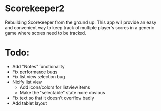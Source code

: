 Scorekeeper2
============

Rebuilding Scorekeeper from the ground up.  This app will provide an easy and convenient way to keep track of multiple player's scores in a generic game where scores need to be tracked.

Todo:
=====
- Add "Notes" functionality
- Fix performance bugs
- Fix list view selection bug
- Nicify list view
  - Add icons/colors for listview items
  - Make the "selectable" state more obvious
- Fix text so that it doesn't overflow badly
- Add tablet layout